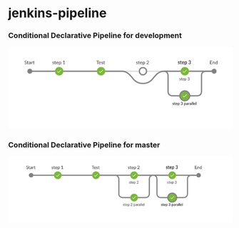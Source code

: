 # jenkins-pipeline

### Conditional Declarative Pipeline for development
![Pipeline Development](./pipeline_dev.png)

### Conditional Declarative Pipeline for master
![Pipeline Master](./pipeline_master.png)